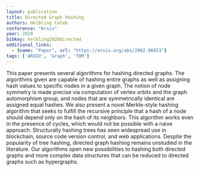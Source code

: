 ```yaml
---
layout: publication
title: Directed Graph Hashing
authors: Helbling Caleb
conference: "Arxiv"
year: 2020
bibkey: helbling2020directed
additional_links:
  - {name: "Paper", url: "https://arxiv.org/abs/2002.06653"}
tags: ['ARXIV', 'Graph', 'TOM']
---
```

This paper presents several algorithms for hashing directed graphs. The algorithms given are capable of hashing entire graphs as well as assigning hash values to specific nodes in a given graph. The notion of node symmetry is made precise via computation of vertex orbits and the graph automorphism group, and nodes that are symmetrically identical are assigned equal hashes. We also present a novel Merkle-style hashing algorithm that seeks to fulfill the recursive principle that a hash of a node should depend only on the hash of its neighbors. This algorithm works even in the presence of cycles, which would not be possible with a naive approach. Structurally hashing trees has seen widespread use in blockchain, source code version control, and web applications. Despite the popularity of tree hashing, directed graph hashing remains unstudied in the literature. Our algorithms open new possibilities to hashing both directed graphs and more complex data structures that can be reduced to directed graphs such as hypergraphs.
